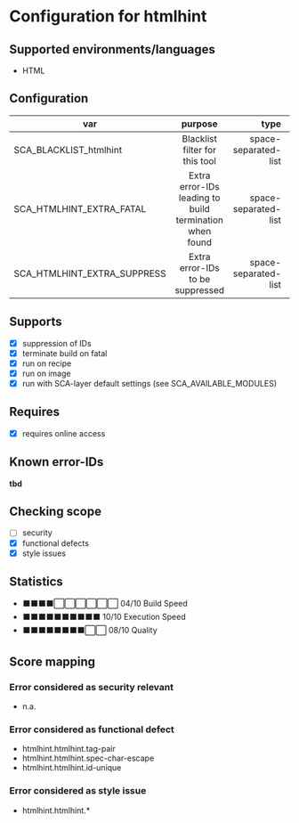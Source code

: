 # Configuration for htmlhint

## Supported environments/languages

* HTML

## Configuration

| var | purpose | type | default |
| ------------- |:-------------:| -----:| -----:
| SCA_BLACKLIST_htmlhint | Blacklist filter for this tool | space-separated-list | ""
| SCA_HTMLHINT_EXTRA_FATAL | Extra error-IDs leading to build termination when found | space-separated-list | ""
| SCA_HTMLHINT_EXTRA_SUPPRESS | Extra error-IDs to be suppressed | space-separated-list | ""

## Supports

* [x] suppression of IDs
* [x] terminate build on fatal
* [x] run on recipe
* [x] run on image
* [x] run with SCA-layer default settings (see SCA_AVAILABLE_MODULES)

## Requires

* [x] requires online access

## Known error-IDs

__tbd__

## Checking scope

* [ ] security
* [x] functional defects
* [x] style issues

## Statistics

* ⬛⬛⬛⬛⬜⬜⬜⬜⬜⬜ 04/10 Build Speed
* ⬛⬛⬛⬛⬛⬛⬛⬛⬛⬛ 10/10 Execution Speed
* ⬛⬛⬛⬛⬛⬛⬛⬛⬜⬜ 08/10 Quality

## Score mapping

### Error considered as security relevant

* n.a.

### Error considered as functional defect

* htmlhint.htmlhint.tag-pair
* htmlhint.htmlhint.spec-char-escape
* htmlhint.htmlhint.id-unique

### Error considered as style issue

* htmlhint.htmlhint.*
